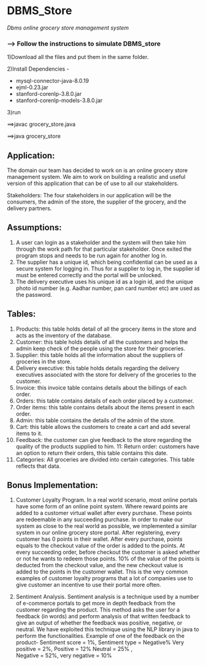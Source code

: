 # DBMS_Store
*Dbms online grocery store management system*                       

### --> Follow the instructions to simulate DBMS_store

1)Download all the files and put them in the same folder.

2)Install Dependencies -<br />
-   mysql-connector-java-8.0.19 <br />
-  ejml-0.23.jar <br />
- stanford-corenlp-3.8.0.jar <br />
-  stanford-corenlp-models-3.8.0.jar <br />

3)run 

==>javac grocery_store.java

==>java grocery_store


## Application: 
The domain our team has decided to work on is an online grocery store management system. We aim to work on building a realistic and useful version of this application that can be of use to all our stakeholders.

Stakeholders:
The four stakeholders in our application will be the consumers, the admin of the store, the supplier of the grocery, and the delivery partners.

## Assumptions:
1. A user can login as a stakeholder and the system will then take him through the work path for that particular stakeholder. Once exited the program stops and needs to be run again for another log in.
2. The supplier has a unique id, which being confidential can be used as a secure system for logging in. Thus for a supplier to log in, the supplier id must be entered correctly and the portal will be unlocked.
3.  The delivery executive uses his unique id as a login id, and the unique photo id number (e.g. Aadhar number, pan card number etc) are used as the password.

## Tables:
1. Products: this table holds detail of all the grocery items in the store and acts as the inventory of the database.
2. Customer: this table holds details of all the customers and helps the admin keep check of the people using the store for their groceries.
3. Supplier: this table holds all the information about the suppliers of groceries in the store.
4. Delivery executive: this table holds details regarding the delivery executives associated with the store for delivery of the groceries to the customer.
5. Invoice: this invoice table contains details about the billings of each order.
6. Orders: this table contains details of each order placed by a customer.
7. Order items: this table contains details about the items present in each order.
8. Admin: this table contains the details of the admin of the store.
9. Cart: this table allows the customers to create a cart and add several items to it.
10. Feedback: the customer can give feedback to the store regarding the quality of the products supplied to him.
11: Return order: customers have an option to return their orders, this table contains this date.
12. Categories: All groceries are divided into certain categories. This table reflects that data.

## Bonus Implementation:
1. Customer Loyalty Program.
In a real world scenario, most online portals have some form of an online point system. Where reward points are added to a customer virtual wallet after every purchase. These points are redeemable in any succeeding purchase. In order to make our system as close to the real world as possible, we implemented a similar system in our online grocery store portal. After registering, every customer has 0 points in their wallet. After every purchase, points equals to the checkout value of the order is added to the points. At every succeeding order, before checkout the customer is asked whether or not he wants to redeem those points. 10% of the value of the points is deducted from the checkout value, and the new checkout value is added to the points in the customer wallet. This is the very common examples of customer loyalty programs that a lot of companies use to give customer an incentive to use their portal more often.

2. Sentiment Analysis. 
Sentiment analysis is a technique used by a number of e-commerce portals to get more in depth feedback from the customer regarding the product. This method asks the user for a feedback (in words) and perform analysis of that written feedback to give an output of whether the feedback was positive, negative, or neutral. We have exploited this technique using the NLP library in java to perform the functionalities. Example of one of the feedback on the product-
Sentiment score = 1%,       Sentiment type = Negative%
Very positive = 2%,             Positive = 12%
Neutral = 25% ,                  
Negative = 52%,                  very negative = 10%
